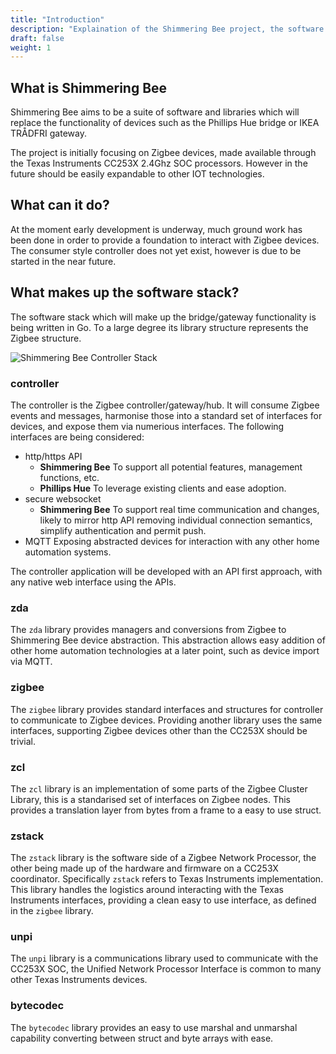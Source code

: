 ```yaml
---
title: "Introduction"
description: "Explaination of the Shimmering Bee project, the software and aims."
draft: false
weight: 1
---
```


## What is Shimmering Bee

Shimmering Bee aims to be a suite of software and libraries which will replace the functionality of devices such as the Phillips Hue bridge or IKEA TRÅDFRI gateway.

The project is initially focusing on Zigbee devices, made available through the Texas Instruments CC253X 2.4Ghz SOC processors. However in the future should be easily expandable to other IOT technologies.

## What can it do?

At the moment early development is underway, much ground work has been done in order to provide a foundation to interact with Zigbee devices. The consumer style controller does not yet exist, however is due to be started in the near future.

## What makes up the software stack?

The software stack which will make up the bridge/gateway functionality is being written in Go. To a large degree its library structure represents the Zigbee structure.

![Shimmering Bee Controller Stack](/imgs/docs/introduction/controller-stack.png)

### controller

The controller is the Zigbee controller/gateway/hub. It will consume Zigbee events and messages, harmonise those into a standard set of interfaces for devices, and expose them via numerious interfaces. The following interfaces are being considered:

* http/https API
  * **Shimmering Bee**
    To support all potential features, management functions, etc.
  * **Phillips Hue**
    To leverage existing clients and ease adoption.
* secure websocket
  * **Shimmering Bee**
    To support real time communication and changes, likely to mirror http API removing individual connection semantics, simplify authentication and permit push.
* MQTT
  Exposing abstracted devices for interaction with any other home automation systems.

The controller application will be developed with an API first approach, with any native web interface using the APIs.

### zda

The `zda` library provides managers and conversions from Zigbee to Shimmering Bee device abstraction. This abstraction allows easy addition of other home automation technologies at a later point, such as device import via MQTT.

### zigbee

The `zigbee` library provides standard interfaces and structures for controller to communicate to Zigbee devices. Providing another library uses the same interfaces, supporting Zigbee devices other than the CC253X should be trivial.

### zcl

The `zcl` library is an implementation of some parts of the Zigbee Cluster Library, this is a standarised set of interfaces on Zigbee nodes. This provides a translation layer from bytes from a frame to a easy to use struct.

### zstack

The `zstack` library is the software side of a Zigbee Network Processor, the other being made up of the hardware and firmware on a CC253X coordinator. Specifically `zstack` refers to Texas Instruments implementation. This library handles the logistics around interacting with the Texas Instruments interfaces, providing a clean easy to use interface, as defined in the `zigbee` library.

### unpi

The `unpi` library is a communications library used to communicate with the CC253X SOC, the Unified Network Processor Interface is common to many other Texas Instruments devices.

### bytecodec

The `bytecodec` library provides an easy to use marshal and unmarshal capability converting between struct and byte arrays with ease. 
